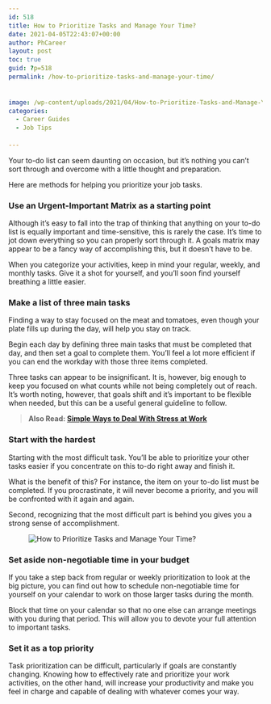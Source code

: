 ```yaml
---
id: 518
title: How to Prioritize Tasks and Manage Your Time?
date: 2021-04-05T22:43:07+00:00
author: PhCareer
layout: post
toc: true
guid: ?p=518
permalink: /how-to-prioritize-tasks-and-manage-your-time/


image: /wp-content/uploads/2021/04/How-to-Prioritize-Tasks-and-Manage-Your-Time.jpg
categories:
  - Career Guides
  - Job Tips

---
```

Your to-do list can seem daunting on occasion, but it&#8217;s nothing you can&#8217;t sort through and overcome with a little thought and preparation.

Here are methods for helping you prioritize your job tasks.

### **Use an Urgent-Important Matrix as a starting point**

Although it&#8217;s easy to fall into the trap of thinking that anything on your to-do list is equally important and time-sensitive, this is rarely the case. It&#8217;s time to jot down everything so you can properly sort through it. A goals matrix may appear to be a fancy way of accomplishing this, but it doesn&#8217;t have to be.

When you categorize your activities, keep in mind your regular, weekly, and monthly tasks. Give it a shot for yourself, and you&#8217;ll soon find yourself breathing a little easier.

### **Make a list of three main tasks**

Finding a way to stay focused on the meat and tomatoes, even though your plate fills up during the day, will help you stay on track.

Begin each day by defining three main tasks that must be completed that day, and then set a goal to complete them. You&#8217;ll feel a lot more efficient if you can end the workday with those three items completed.

Three tasks can appear to be insignificant. It is, however, big enough to keep you focused on what counts while not being completely out of reach. It&#8217;s worth noting, however, that goals shift and it&#8217;s important to be flexible when needed, but this can be a useful general guideline to follow.

<blockquote class="wp-block-quote">
  <p>
    <strong>Also Read: <a href="/simple-ways-to-deal-with-stress-at-work/">Simple Ways to Deal With Stress at Work</a></strong>
  </p>
</blockquote>

### **Start with the hardest**

Starting with the most difficult task. You&#8217;ll be able to prioritize your other tasks easier if you concentrate on this to-do right away and finish it.

What is the benefit of this? For instance, the item on your to-do list must be completed. If you procrastinate, it will never become a priority, and you will be confronted with it again and again.

Second, recognizing that the most difficult part is behind you gives you a strong sense of accomplishment.<figure class="wp-block-image size-large is-resized">

<img loading="lazy" src="/wp-content/uploads/2021/04/How-to-prioritize-task.jpg" alt="How to Prioritize Tasks and Manage Your Time?" class="wp-image-519" width="672" height="326" srcset="/wp-content/uploads/2021/04/How-to-prioritize-task.jpg 1000w, /wp-content/uploads/2021/04/How-to-prioritize-task-300x146.jpg 300w, /wp-content/uploads/2021/04/How-to-prioritize-task-768x373.jpg 768w" sizes="(max-width: 672px) 100vw, 672px" /> </figure> 

### **Set aside non-negotiable time in your budget**

If you take a step back from regular or weekly prioritization to look at the big picture, you can find out how to schedule non-negotiable time for yourself on your calendar to work on those larger tasks during the month.

Block that time on your calendar so that no one else can arrange meetings with you during that period. This will allow you to devote your full attention to important tasks.

### **Set it as a top priority**

Task prioritization can be difficult, particularly if goals are constantly changing. Knowing how to effectively rate and prioritize your work activities, on the other hand, will increase your productivity and make you feel in charge and capable of dealing with whatever comes your way.
